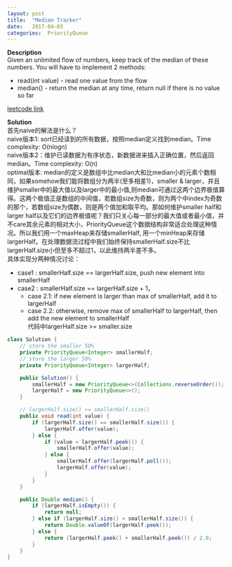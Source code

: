 ```yaml
---
layout: post
title:  "Median Tracker"
date:   2017-04-03 
categories:  PriorityQueue 
---
```


**Description**  
Given an unlimited flow of numbers, keep track of the median of these numbers.
You will have to implement 2 methods:
* read(int value) - read one value from the flow
* median() - return the median at any time, return null if there is no value so far

[leetcode link](https://leetcode.com/problems/find-median-from-data-stream/#/description)

**Solution**  
 首先naive的解法是什么？  
 naive版本1: sort已经读到的所有数据，按照median定义找到median。Time complexity: O(nlogn)  
 naive版本2：维护已读数据为有序状态，新数据进来插入正确位置，然后返回median。Time complexity: O(n)  
 optimal版本: median的定义是数组中比median大和比median小的元素个数相同，如果somehow我们能将数组分为两半(至多相差1)，smaller & larger，并且维护smaller中的最大值以及larger中的最小值,则median可通过这两个边界极值算得。这两个极值正是数组的中间值，若数组size为奇数，则为两个中index为奇数的那个，若数组size为偶数，则是两个值加和取平均。那如何维护smaller half和larger half以及它们的边界极值呢？我们只关心每一部分的最大值或者最小值，并不care其余元素的相对大小，PriorityQueue这个数据结构非常适合处理这种情况。所以我们用一个maxHeap来存储smallerHalf, 用一个minHeap来存储largerHalf。在处理数据流过程中我们始终保持smallerHalf.size不比largerHalf.size小但至多不超过1，以此维持两半差不多。  
 具体实现分两种情况讨论：  
 - case1 : smallerHalf.size == largerHalf.size, push new element into smallerHalf
 - case2 : smallerHalf.size == largerHalf.size + 1，
   - case 2.1: if new element is larger than max of smallerHalf, add it to largerHalf 
   - case 2.2: otherwise, remove max of smallerHalf to largerHalf, then add the new element to smallerHalf  
  代码中largerHalf.size >= smaller.size  

```Java
class Solution {
	// store the smaller 50%
	private PriorityQueue<Integer> smallerHalf;
	// store the larger 50%
	private PriorityQueue<Integer> largerHalf;

	public Solution() {
		smallerHalf = new PriorityQueue<>(Collections.reverseOrder());
		largerHalf = new PriorityQueue<>();
	}

	// largerHalf.size() >= smallerHalf.size()
	public void read(int value) {
		if (largerHalf.size() == smallerHalf.size()) {
			largerHalf.offer(value);
		} else {
			if (value < largerHalf.peek()) {
				smallerHalf.offer(value);
			} else {
				smallerHalf.offer(largerHalf.poll());
				largerHalf.offer(value);
			}
		}
	}

	public Double median() {
		if (largerHalf.isEmpty()) {
			return null;
		} else if (largerHalf.size() > smallerHalf.size()) {
			return Double.valueOf(largerHalf.peek());
		} else {
			return (largerHalf.peek() + smallerHalf.peek()) / 2.0;
		}
	}
}
```
